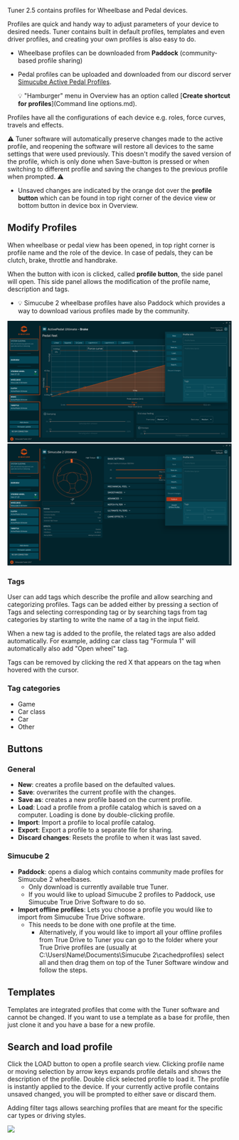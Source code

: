     
Tuner 2.5 contains profiles for Wheelbase and Pedal devices.

Profiles are quick and handy way to adjust parameters of your device to desired needs. Tuner contains built in default profiles, templates and even driver profiles, and creating your own profiles is also easy to do.

- Wheelbase profiles can be downloaded from **Paddock** (community-based profile sharing)
- Pedal profiles can be uploaded and downloaded from our discord server [Simucube Active Pedal Profiles](https://discord.gg/Hav8gd4U).

    :bulb: "Hamburger" menu in Overview has an option called [**Create shortcut for profiles**](Command line options.md).

Profiles have all the configurations of each device e.g. roles, force curves, travels and effects.

:warning: Tuner software will automatically preserve changes made to the active profile, and reopening the software will restore all devices to the same settings that were used previously. This doesn't modify the saved version of the profile, which is only done when Save-button is pressed or when switching to different profile and saving the changes to the previous profile when prompted. :warning:

- Unsaved changes are indicated by the orange dot over the **profile button** which can be found in top right corner of the device view or bottom button in device box in Overview.

## Modify Profiles

When wheelbase or pedal view has been opened, in top right corner is profile name and the role of the device. In case of pedals, they can be clutch, brake, throttle and handbrake.

When the button with icon is clicked, called **profile button**, the side panel will open. This side panel allows the modification of the profile name, description and tags.

- :bulb: Simucube 2 wheelbase profiles have also Paddock which provides a way to download various profiles made by the community.

![](assets/ActivePedalProfile.png)
![](assets/WheelbaseProfile.png)

### Tags

User can add tags which describe the profile and allow searching and categorizing profiles. Tags can be added either by pressing a section of Tags and selecting corresponding tag or by searching tags from tag categories by starting to write the name of a tag in the input field.

When a new tag is added to the profile, the related tags are also added automatically. For example, adding car class tag "Formula 1" will automatically also add "Open wheel" tag. 

Tags can be removed by clicking the red X that appears on the tag when hovered with the cursor.

### Tag categories

- Game
- Car class
- Car
- Other

## Buttons

### General
- **New**: creates a profile based on the defaulted values.
- **Save**: overwrites the current profile with the changes.
- **Save as**: creates a new profile based on the current profile.
- **Load**: Load a profile from a profile catalog which is saved on a computer. Loading is done by double-clicking profile.
- **Import**: Import a profile to local profile catalog.
- **Export**: Export a profile to a separate file for sharing.
- **Discard changes**: Resets the profile to when it was last saved.

### Simucube 2
- **Paddock**: opens a dialog which contains community made profiles for Simucube 2 wheelbases.
    - Only download is currently available true Tuner.
    - If you would like to upload Simucube 2 profiles to Paddock, use Simucube True Drive Software to do so.
- **Import offline profiles**: Lets you choose a profile you would like to import from Simucube True Drive software.
    - This needs to be done with one profile at the time.
        - Alternatively, if you would like to import all your offline profiles from True Drive to Tuner you can go to the folder where your True Drive profiles are (usually at C:\Users\Name\Documents\Simucube 2\cachedprofiles) select all and then drag them on top of the Tuner Software window and follow the steps. 

## Templates

Templates are integrated profiles that come with the Tuner software and cannot be changed. If you want to use a template as a base for profile, then just clone it and you have a base for a new profile.

## Search and load profile

Click the LOAD button to open a profile search view. Clicking profile name or moving selection by arrow keys expands profile details and shows the description of the profile. Double click selected profile to load it. The profile is instantly applied to the device. If your currently active profile contains unsaved changed, you will be prompted to either save or discard them.

Adding filter tags allows searching profiles that are meant for the specific car types or driving styles.

![](assets/loadprofile.png)


